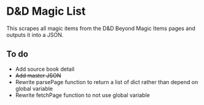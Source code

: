 <a name="readme-top"></a>
# D&D Magic List

This scrapes all magic items from the D&D Beyond Magic Items pages and outputs it into a JSON.

## To do

- Add source book detail
- ~~Add master JSON~~
- Rewrite parsePage function to return a list of dict rather than depend on global variable
- Rewrite fetchPage function to not use global variable
